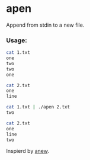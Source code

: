 # apen
Append from stdin to a new file.



### Usage:


```bash
cat 1.txt
one
two
two
one
```

```bash
cat 2.txt
one
line
```

```bash
cat 1.txt | ./apen 2.txt
two
```

```bash
cat 2.txt
one
line
two
```

Inspierd by [anew](https://github.com/tomnomnom/anew).
